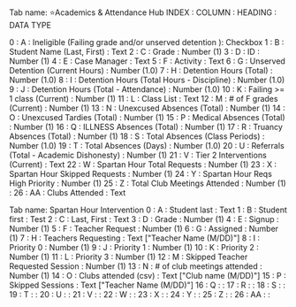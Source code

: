 
Tab name: ⭐Academics & Attendance Hub
INDEX : COLUMN : HEADING : DATA TYPE

0 : A : Ineligible (Failing grade and/or unserved detention ): Checkbox
1 : B : Student Name (Last, First) : Text
2 : C : Grade : Number (1)
3 : D : ID : Number (1)
4 : E : Case Manager : Text
5 : F : Activity : Text
6 : G : Unserved Detention (Current Hours) : Number (1.0) 
7 : H : Detention Hours (Total) : Number (1.0)
8 : I : Detention Hours (Total Hours - Discipline) : Number (1.0) 
9 : J : Detention Hours (Total - Attendance) : Number (1.0) 
10 : K : Failing >= 1 class (Current) : Number (1) 
11 : L : Class List : Text
12 : M : # of F grades (Current) : Number (1)
13 : N : Unexcused Absences (Total) : Number (1)
14 : O : Unexcused Tardies (Total) : Number (1)
15 : P : Medical Absences (Total) : Number (1)
16 : Q : ILLNESS Absences (Total) : Number (1)
17 : R : Truancy Absences (Total) : Number (1)
18 : S : Total Absences (Class Periods) : Number (1.0) 
19 : T : Total Absences (Days) : Number (1.0)
20 : U : Referrals (Total - Academic Dishonesty) : Number (1) 
21 : V : Tier 2 Interventions (Current) : Text
22 : W : Spartan Hour Total Requests : Number (1)
23 : X : Spartan Hour Skipped Requests : Number (1) 
24 : Y : Spartan Hour Reqs High Priority : Number (1) 
25 : Z : Total Club Meetings Attended : Number (1) : 
26 : AA : Clubs Attended : Text

Tab name: Spartan Hour Intervention
0 : A : Student last : Text
1 : B : Student first : Test
2 : C : Last, First : Text
3 : D : Grade : Number (1)
4 : E : Signup :  Number (1)
5 : F : Teacher Request :  Number (1)
6 : G : Assigned :  Number (1)
7 : H : Teachers Requesting : Text ["Teacher Name (M/DD)"]
8 : I : Priority 0 :  Number (1)
9 : J : Priority 1 :  Number (1)
10 : K : Priority 2 :  Number (1)
11 : L : Priority 3 :  Number (1)
12 : M : Skipped Teacher Requested Session :  Number (1)
13 : N : # of club meetings attended :  Number (1)
14 : O : Clubs attended (csv) : Text ["Club name (M/DD)"]
15 : P : Skipped Sessions : Text ["Teacher Name (M/DD)"]
16 : Q :  : 
17 : R :  : 
18 : S :  : 
19 : T :  : 
20 : U :  : 
21 : V :  : 
22 : W :  : 
23 : X :  : 
24 : Y :  : 
25 : Z :  : 
26 : AA :  : 